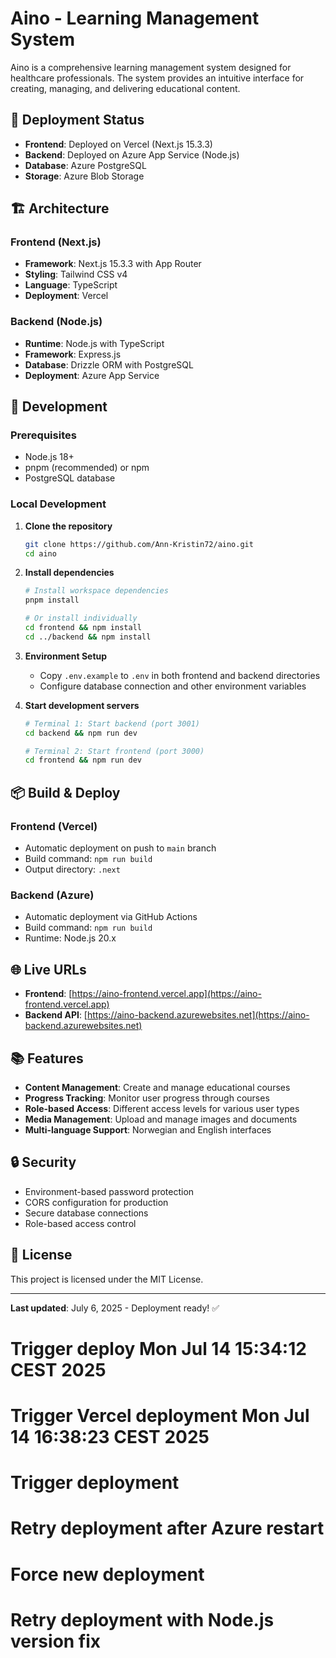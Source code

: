 # Aino - Learning Management System

Aino is a comprehensive learning management system designed for healthcare professionals. The system provides an intuitive interface for creating, managing, and delivering educational content.

## 🚀 Deployment Status

- **Frontend**: Deployed on Vercel (Next.js 15.3.3)
- **Backend**: Deployed on Azure App Service (Node.js)
- **Database**: Azure PostgreSQL
- **Storage**: Azure Blob Storage

## 🏗️ Architecture

### Frontend (Next.js)
- **Framework**: Next.js 15.3.3 with App Router
- **Styling**: Tailwind CSS v4
- **Language**: TypeScript
- **Deployment**: Vercel

### Backend (Node.js)
- **Runtime**: Node.js with TypeScript
- **Framework**: Express.js
- **Database**: Drizzle ORM with PostgreSQL
- **Deployment**: Azure App Service

## 🔧 Development

### Prerequisites
- Node.js 18+
- pnpm (recommended) or npm
- PostgreSQL database

### Local Development

1. **Clone the repository**
   ```bash
   git clone https://github.com/Ann-Kristin72/aino.git
   cd aino
   ```

2. **Install dependencies**
   ```bash
   # Install workspace dependencies
   pnpm install
   
   # Or install individually
   cd frontend && npm install
   cd ../backend && npm install
   ```

3. **Environment Setup**
   - Copy `.env.example` to `.env` in both frontend and backend directories
   - Configure database connection and other environment variables

4. **Start development servers**
   ```bash
   # Terminal 1: Start backend (port 3001)
   cd backend && npm run dev
   
   # Terminal 2: Start frontend (port 3000)
   cd frontend && npm run dev
   ```

## 📦 Build & Deploy

### Frontend (Vercel)
- Automatic deployment on push to `main` branch
- Build command: `npm run build`
- Output directory: `.next`

### Backend (Azure)
- Automatic deployment via GitHub Actions
- Build command: `npm run build`
- Runtime: Node.js 20.x

## 🌐 Live URLs

- **Frontend**: [https://aino-frontend.vercel.app](https://aino-frontend.vercel.app)
- **Backend API**: [https://aino-backend.azurewebsites.net](https://aino-backend.azurewebsites.net)

## 📚 Features

- **Content Management**: Create and manage educational courses
- **Progress Tracking**: Monitor user progress through courses
- **Role-based Access**: Different access levels for various user types
- **Media Management**: Upload and manage images and documents
- **Multi-language Support**: Norwegian and English interfaces

## 🔒 Security

- Environment-based password protection
- CORS configuration for production
- Secure database connections
- Role-based access control

## 📝 License

This project is licensed under the MIT License.

---

**Last updated**: July 6, 2025 - Deployment ready! ✅
# Trigger deploy Mon Jul 14 15:34:12 CEST 2025
# Trigger Vercel deployment Mon Jul 14 16:38:23 CEST 2025
# Trigger deployment
# Retry deployment after Azure restart
# Force new deployment
# Retry deployment with Node.js version fix

